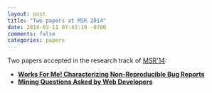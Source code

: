 ```yaml
---
layout: post
title: "Two papers at MSR 2014"
date: 2014-03-11 07:43:19 -0700
comments: false
categories: papers
---
```


Two papers accepted in the research track of [MSR'14](http://2014.msrconf.org):

* [**Works For Me! Characterizing Non-Reproducible Bug Reports**](/publications/mona_msr14.html)
* [**Mining Questions Asked by Web Developers**](/publications/kartik_msr14.html)